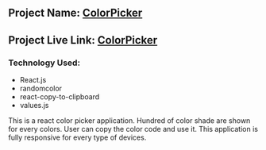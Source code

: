 ## Project Name: [ColorPicker](https://colorpickereact.netlify.app)

## Project Live Link: [ColorPicker](https://colorpickereact.netlify.app)

### Technology Used:
- React.js
- randomcolor
- react-copy-to-clipboard
- values.js

<p>
This is a react color picker application. Hundred of color shade are shown for every colors. User can copy the color code and use it. This application is fully responsive for every type of devices.
</p>
